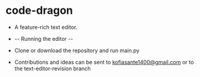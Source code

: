 # code-dragon
+ A feature-rich text editor.

+ -- Running the editor --
+ Clone or download the repository and run main.py

+ Contributions and ideas can be sent to kofiasante1400@gmail.com or to the text-editor-revision branch
